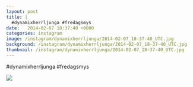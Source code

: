 ```yaml
---
layout: post
title: |
  #dynamixherrljunga #fredagsmys
date:   2014-02-07 18:37:40 +0000
categories: instagram
image: /instagram/dynamixherrljunga/2014-02-07_18-37-40_UTC.jpg
background: /instagram/dynamixherrljunga/2014-02-07_18-37-40_UTC.jpg
thumbnail: /instagram/dynamixherrljunga/2014-02-07_18-37-40_UTC.jpg
---
```

#dynamixherrljunga #fredagsmys



<img src='/www-dynamix-herrljunga/instagram/dynamixherrljunga/2014-02-07_18-37-40_UTC.jpg' class='img-fluid' />
